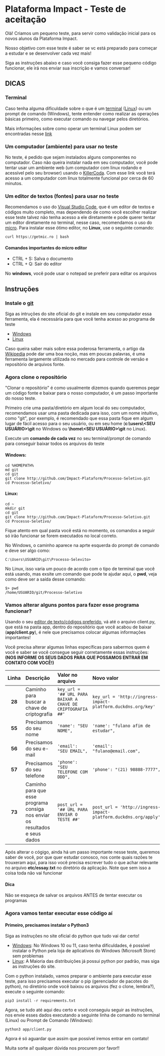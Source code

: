 # Plataforma Impact - Teste de aceitação
Olá! Criamos um pequeno teste, para servir como validação inicial para os novos alunos da Plataforma Impact.

Nosso objetivo com esse teste é saber se vc está preparado para começar a estudar e se desenvolver cada vez mais!

Siga as instruções abaixo e caso você consiga fazer esse pequeno código funcionar, ele irá nos enviar sua inscrição e vamos conversar!

## DICAS
### Terminal
Caso tenha alguma dificuldade sobre o que é um [terminal](http://impactwiki.duckdns.org/pt-br/conteudos/linux/terminal) ([Linux](http://impactwiki.duckdns.org/pt-br/conteudos/linux/historia)) ou um prompt de comando (Windows), tente entender como realizar as operações básicas primeiro, como executar comando ou navegar pelos diretórios.

Mais informações sobre como operar um terminal Linux podem ser encontradas nesse [link](https://www.techtudo.com.br/noticias/2012/04/aprenda-os-comandos-basicos-do-linux.ghtml)

### Um computador (ambiente) para usar no teste
No teste, é pedido que sejam instalados alguns componentes no computador. Caso não queira instalar nada em seu computador, você pode tentar usar um ambiente web (um computador com linux rodando e acessível pelo seu browser) usando o [KillerCoda](https://killercoda.com/playgrounds/scenario/ubuntu). Com esse link você terá acesso a um computador com linux totalmente funcional por cerca de 60 minutos.

### Um editor de textos (fontes) para usar no teste
Recomendamos o uso do [Visual Studio Code](https://code.visualstudio.com/), que é um editor de textos e códigos muito completo, mas dependendo de como você escolher realizar esse teste talvez não tenha acesso a ele diretamente e pode querer tentar um editor diretamente no terminal, nesse caso, recomendamos o uso do [micro](https://micro-editor.github.io/). Para instalar esse ótimo editor, no <b>Linux</b>, use o seguinte comando:

```
curl https://getmic.ro | bash
```

#### Comandos importantes do micro editor
* CTRL + S: Salva o documento
* CTRL + Q: Sair do editor

No <b>windows</b>, você pode usar o notepad se preferir para editar os arquivos

## Instruções
### Instale o [git ](https://pt.wikipedia.org/wiki/Git)
Siga as intruções do site oficial do git e instale em seu computador essa ferramenta, ela é necessária para que você tenha acesso ao programa de teste
* [Windows](https://git-scm.com/download/windows)
* [Linux](https://git-scm.com/download/linux)

Caso queira saber mais sobre essa poderosa ferramenta, o artigo da [Wikipedia](https://pt.wikipedia.org/wiki/Git) pode dar uma boa noção, mas em poucas palavras, é uma ferramenta largamente utilizada no mercado para controle de versão e repositório de arquivos fonte.

### Agora clone o repositório
"Clonar o repositório" é como usualmente dizemos quando queremos pegar um código fonte e baixar para o nosso computador, é um passo importante do nosso teste.

Primeiro crie uma pasta/diretório em algum local do seu computador, recomendamos usar uma pasta dedicada para isso, com um nome intuítivo, como "git", por exemplo, é recomendado que essa pasta fique em algum lugar de fácil acesso para o seu usuário, ou em seu home (<b>c:\users\\<SEU USUÁRIO>\git</b> no Windows ou <b>\home\\<SEU USUÁRIO>\git</b> no Linux).

Execute um <b>comando de cada vez</b> no seu terminal/prompt de comando para conseguir baixar todos os arquivos do teste
#### Windows: 
```  
cd %HOMEPATH%
md git
cd git
git clone http://github.com/Impact-Plataform/Processo-Seletivo.git
cd Processo-Seletivo/ 
```

#### Linux: 
```  
cd ~
mkdir git
cd git
git clone http://github.com/Impact-Plataform/Processo-Seletivo.git
cd Processo-Seletivo/ 
```

Fique atento em qual pasta você está no momento, os comandos a seguir só irão funcionar se forem executados no local correto.

No Windows, o caminho aparece na aprte esquerda do prompt de comando e deve ser algo como:
```
C:\Users\USUARIO\git\Processo-Selevito>
```

No Linux, isso varia um pouco de acordo com o tipo de terminal que você está usando, mas exsite um comando que pode te ajudar aqui, o <b>pwd</b>, veja como deve ser a saída desse comando:
```
$> pwd
/home/USUARIO/git/Processo-Seletivo
```

### Vamos alterar alguns pontos para fazer esse programa funcionar?
Usando o seu [editor de texto/códigos preferido](https://code.visualstudio.com/), vá até o arquivo client.py, que está na pasta app, dentro do repositório que você acabou de baixar (<b>app/client.py</b>), é nele que precisamos colocar algumas informações importantes!

Você precisa alterar algumas linhas específicas para sabermos quem é você e saber se você consegue seguir corretamente essas instruções:
<b>(NOS INFORME OS SEUS DADOS PARA QUE POSSAMOS ENTRAR EM CONTATO COM VOCÊ!)</b>

|Linha|Descrição|Valor no arquivo|Novo valor|
|:-:|:--|:--|:--|
|**28**|Caminho para buscar a chave de criptografia|```key_url = '## URL PARA BAIXAR A CHAVE DE CRIPTOGRAFIA ##'```|```key_url = 'http://ingress-impact-platform.duckdns.org/key'```|
|**55**|Precisamos do seu nome|```'name': "SEU NOME",```|```'name': "fulano afim de estudar",```|
|**56**|Precisamos do seu e-mail|```'email': "SEU EMAIL",```|```'email': "fulano@email.com",```|
|**57**|Precisamos do seu telefone|```'phone': "SEU TELEFONE COM DDD",```|```'phone': "(21) 98888-7777",```|
|**73**|Caminho para que esse programa consiga nos enviar os resultados e seus dados|```post_url = '## URL PARA ENVIAR O TESTE ##'```|```post_url = 'http://ingress-impact-platform.duckdns.org/apply'```|

Após alterar o cógigo, ainda há um passo importante nesse teste, queremos saber de você, por que quer estudar conosco, nos conte quais razões te trouxeram aqui, para isso você precisa escrever tudo o que achar relevante no arquivo <b>etc/essay.txt</b> no diretório da aplicação. Note que sem isso a coisa toda não vai funcionar

#### Dica
Não se esqueça de salvar os arquivos ANTES de tentar executar os programas

### Agora vamos tentar executar esse código aí
#### Primeiro, precisamos instalar o Python3
Siga as instruções no site oficial do python que tudo vai dar certo!
* [Windows](https://python.org.br/instalacao-windows/): No Windows 10 ou 11, caso tenha dificuldades, é possível instalar o Python pela loja de aplicativos do Windows (Microsoft Store) sem problemas
* [Linux](https://python.org.br/instalacao-linux/): A Maioria das distribuições já possui python por padrão, mas siga as instruções do site.

Com o python instalado, vamos preparar o ambiente para executar esse teste, para isso precisamos executar o pip (gerenciador de pacotes do python), no diretório onde você baixou os arquivos (fez o clone, lembra?), execute o seguinte comando:
```
pip3 install -r requirements.txt
```

Agora, se tudo até aqui deu certo e você conseguiu seguir as instruções, nos envie esses dados executando a seguinte linha de comando no terminal (Linux) ou Prompt de Comando (Windows):
```
python3 app/client.py
```

Agora é só aguardar que assim que possível iremos entrar em contato!

Muita sorte aí! qualquer dúvida nos procurem por favor!!